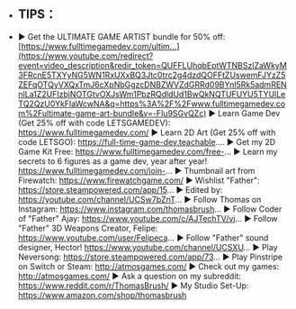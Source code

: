 - TIPS：
	-
- ► Get the ULTIMATE GAME ARTIST bundle for 50% off: [https://www.fulltimegamedev.com/ultim...](https://www.youtube.com/redirect?event=video_description&redir_token=QUFFLUhqbEptWTNBSzlZaWkyM3FRcnE5TXYyNG5WN1RxUXxBQ3Jtc0trc2g4dzdQOFFtZUswemFJYzZ5ZEFqOTQyVXQxTmJ6cXpNbGgzcDNBZWVZdGRRd09BYnl5Rk5admRENnlLa1Z2UFIzbjNOTGtvOXJsWm1PbzRQdldUd1BwQkNQTUFUYU5TYUlLeTQ2QzU0YkFIaWcwNA&q=https%3A%2F%2Fwww.fulltimegamedev.com%2Fultimate-game-art-bundle&v=-FIu9SGvQZc)
  ► Learn Game Dev (Get 25% off with code LETSGAMEDEV): https://www.fulltimegamedev.com/
  ► Learn 2D Art (Get 25% off with code LETSGO): https://full-time-game-dev.teachable....
  ► Get my 2D Game Kit Free: https://www.fulltimegamedev.com/free-...
  ► Learn my secrets to 6 figures as a game dev, year after year! https://www.fulltimegamedev.com/join-...
  ► Thumbnail art from Firewatch: https://www.firewatchgame.com/
  ► Wishlist "Father": https://store.steampowered.com/app/15...
  ► Edited by: https://youtube.com/channel/UCSw7bZnT...
  ► Follow Thomas on Instagram: https://www.instagram.com/thomasbrush...
  ► Follow Coder of "Father" Ajay: https://www.youtube.com/c/AJTechTV/vi...
  ► Follow "Father" 3D Weapons Creator, Felipe: https://www.youtube.com/user/Felipeca...
  ► Follow "Father" sound designer, Hector! https://www.youtube.com/channel/UCSXU...
  ► Play Neversong: https://store.steampowered.com/app/73...
  ► Play Pinstripe on Switch or Steam: http://atmosgames.com/
  ► Check out my games: http://atmosgames.com/
  ► Ask a question on my subreddit: https://www.reddit.com/r/ThomasBrush/
  ► My Studio Set-Up: https://www.amazon.com/shop/thomasbrush